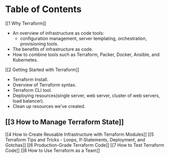 # Table of Contents
[[1 Why Terraform]]
- An overview of infrastructure as code tools:
	- configuration management, server templating, orchestration, provisioning tools.
- The benefits of infrastructure as code.
- How to combine tools such as Terraform, Packer, Docker, Ansible, and Kubernetes.   

[[2 Getting Started with Terraform]]
- Terraform Install.
- Overview of Terraform syntax.
- Terraform CLI tool.
- Deploying resources(single server, web server, cluster of web servers, load balancer).
- Clean up resources we've created.  

[[3 How to Manage Terraform State]]
- 
[[4 How to Create Reusable Infrastructure with Terraform Modules]]
[[5 Terraform Tips and Tricks - Loops, If-Statements, Deployment, and Gotchas]]
[[6 Production-Grade Terraform Code]]
[[7 How to Test Terraform Code]]
[[8 How to Use Terraform as a Team]]
